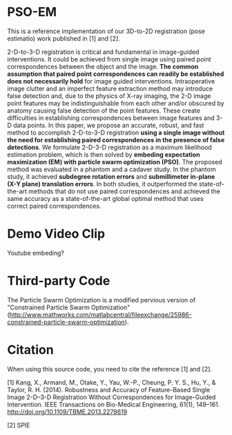 # PSO-EM

This is a reference implementation of our 3D-to-2D registration (pose estimatio) work published in [1] and [2].

2-D-to-3-D registration is critical and fundamental in image-guided interventions. It could be achieved from single image using paired point correspondences between the object and the image. **The common assumption that paired point correspondences can readily be established does not necessarily hold** for image guided interventions. Intraoperative image clutter and an imperfect feature extraction method may introduce false detection and, due to the physics of X-ray imaging, the 2-D image point features may be indistinguishable from each other and/or obscured by anatomy causing false detection of the point features. These create difficulties in establishing correspondences between image features and 3-D data points. In this paper, we propose an accurate, robust, and fast method to accomplish 2-D-to-3-D registration **using a single image without the need for establishing paired correspondences in the presence of false detections**. We formulate 2-D-3-D registration as a maximum likelihood estimation problem, which is then solved by **embeding expectation maximization (EM) with particle swarm optimization (PSO)**. The proposed method was evaluated in a phantom and a cadaver study. In the phantom study, it achieved **subdegree rotation errors** and **submillimeter in-plane (X-Y plane) translation errors**. In both studies, it outperformed the state-of-the-art methods that do not use paired correspondences and achieved the same accuracy as a state-of-the-art global optimal method that uses correct paired correspondences.


# Demo Video Clip

Youtube embeding?

# Third-party Code

The Particle Swarm Optimization is a modified pervious version of "Constrained Particle Swarm Optimization" (http://www.mathworks.com/matlabcentral/fileexchange/25986-constrained-particle-swarm-optimization). 

# Citation

When using this source code, you need to cite the reference [1] and [2].

[1] Kang, X., Armand, M., Otake, Y., Yau, W.-P., Cheung, P. Y. S., Hu, Y., & Taylor, R. H. (2014). Robustness and Accuracy of Feature-Based Single Image 2-D–3-D Registration Without Correspondences for Image-Guided Intervention. IEEE Transactions on Bio-Medical Engineering, 61(1), 149–161. http://doi.org/10.1109/TBME.2013.2278619

[2] SPIE